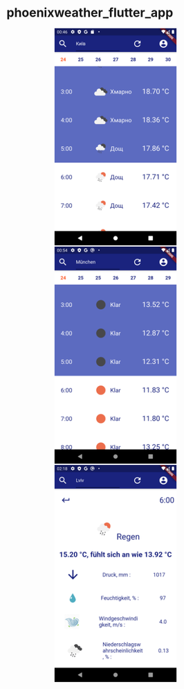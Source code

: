 # phoenixweather_flutter_app
<div style="text-align:center" markdown="1">
<img width="282px" height="501px" src="../../repo_assets/weather_in_kyiv.png" />
<img width="282px" height="501px" src="../../repo_assets/weather_in_munchen.png" />
<img width="282px" height="501px" src="../../repo_assets/weather_in_lviv.png" />
</div>
